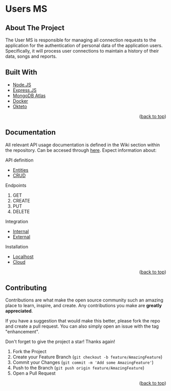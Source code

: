 # Users MS

<!-- ABOUT THE PROJECT -->
## About The Project
The User MS is responsible for managing all connection requests to the application for the authentication of personal data of the application users. Specifically, it will process user connections to maintain a history of their data, songs and reports.

## Built With

* [Node.JS](https://nodejs.org/)
* [Express.JS](https://expressjs.com/)
* [MongoDB Atlas](https://www.mongodb.com/atlas/database)
* [Docker](https://www.docker.com/)
* [Okteto](https://www.okteto.com/)

<p align="right">(<a href="#top">back to top</a>)</p>

## Documentation
All relevant API usage documentation is defined in the Wiki section within the repository. Can be accesed through [here](https://github.com/fisg4/ms-users/wiki). Expect information about:

API definition
* [Entities](https://github.com/fisg4/ms-users/wiki/API-Definition#entities)
* [CRUD](https://github.com/fisg4/ms-users/wiki/API-Definition#crud)

Endpoints
1. GET
2. CREATE
4. PUT
5. DELETE

Integration 
* [Internal](https://github.com/fisg4/ms-users/wiki/API-Definition#integration-with-internal-apis)
* [External](https://github.com/fisg4/ms-users/wiki/API-Definition#integration-with-external-apis)

Installation
* [Localhost](https://github.com/fisg4/ms-users/wiki/Installation#localhost)
* [Cloud](https://github.com/fisg4/ms-users/wiki/Installation#cloud)

<p align="right">(<a href="#top">back to top</a>)</p>

<!-- CONTRIBUTING -->
## Contributing

Contributions are what make the open source community such an amazing place to learn, inspire, and create. Any contributions you make are **greatly appreciated**.

If you have a suggestion that would make this better, please fork the repo and create a pull request. You can also simply open an issue with the tag "enhancement".

Don't forget to give the project a star! Thanks again!

1. Fork the Project
2. Create your Feature Branch (`git checkout -b feature/AmazingFeature`)
3. Commit your Changes (`git commit -m 'Add some AmazingFeature'`)
4. Push to the Branch (`git push origin feature/AmazingFeature`)
5. Open a Pull Request

<p align="right">(<a href="#top">back to top</a>)</p>
